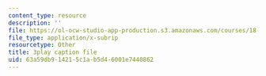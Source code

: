 ```yaml
---
content_type: resource
description: ''
file: https://ol-ocw-studio-app-production.s3.amazonaws.com/courses/18-02sc-multivariable-calculus-fall-2010/63a59db914215c1ab5d46001e7440862_hfyluFvlZ-o.vtt
file_type: application/x-subrip
resourcetype: Other
title: 3play caption file
uid: 63a59db9-1421-5c1a-b5d4-6001e7440862
---
```

